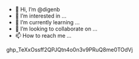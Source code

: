 - 👋 Hi, I’m @digenb
- 👀 I’m interested in ...
- 🌱 I’m currently learning ...
- 💞️ I’m looking to collaborate on ...
- 📫 How to reach me ...

<!---
digenb/digenb is a ✨ special ✨ repository because its `README.md` (this file) appears on your GitHub profile.
You can click the Preview link to take a look at your changes.
--->
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
